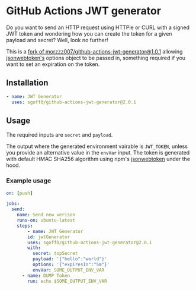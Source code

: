 # GitHub Actions JWT generator

Do you want to send an HTTP request using HTTPie or CURL with a signed JWT token and wondering how you can create the token for a given payload and secret? Well, look no further!

This is a [fork of morzzz007/github-actions-jwt-generator@1.0.1](https://github.com/morzzz007/github-actions-jwt-generator) allowing [jsonwebtoken's](https://www.npmjs.com/package/jsonwebtoken) options object to be passed in, something required if you want to set an expiration on the token.

## Installation

```yaml
- name: JWT Generator
  uses: sgoff0/github-actions-jwt-generator@2.0.1
```

## Usage

The required inputs are `secret` and `payload`.

The output where the generated environment vairable is `JWT_TOKEN`, unless you provide an alternative value in the `envVar` input. The token is generated with default HMAC SHA256 algorithm using npm's [jsonwebtoken](https://www.npmjs.com/package/jsonwebtoken) under the hood.

### Example usage

```yaml
on: [push]

jobs:
  send:
    name: Send new verison
    runs-on: ubuntu-latest
    steps:
        - name: JWT Generator
        id: jwtGenerator
        uses: sgoff0/github-actions-jwt-generator@2.0.1
        with:
          secret: topSecret
          payload: '{"hello":"world"}'
          options: '{"expiresIn":"5m"}'
          envVar: SOME_OUTPUT_ENV_VAR
      - name: DUMP Token
        run: echo $SOME_OUTPUT_ENV_VAR

```
